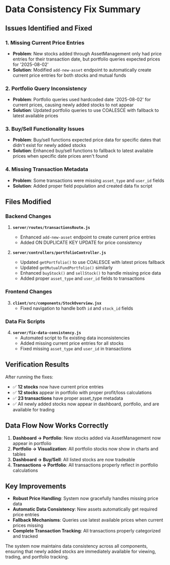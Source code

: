 # Data Consistency Fix Summary

## Issues Identified and Fixed

### 1. **Missing Current Price Entries**
- **Problem**: New stocks added through AssetManagement only had price entries for their transaction date, but portfolio queries expected prices for '2025-08-02'
- **Solution**: Modified `add-new-asset` endpoint to automatically create current price entries for both stocks and mutual funds

### 2. **Portfolio Query Inconsistency**
- **Problem**: Portfolio queries used hardcoded date '2025-08-02' for current prices, causing newly added stocks to not appear
- **Solution**: Updated portfolio queries to use COALESCE with fallback to latest available prices

### 3. **Buy/Sell Functionality Issues**
- **Problem**: Buy/sell functions expected price data for specific dates that didn't exist for newly added stocks
- **Solution**: Enhanced buy/sell functions to fallback to latest available prices when specific date prices aren't found

### 4. **Missing Transaction Metadata**
- **Problem**: Some transactions were missing `asset_type` and `user_id` fields
- **Solution**: Added proper field population and created data fix script

## Files Modified

### Backend Changes
1. **`server/routes/transactionsRoute.js`**
   - Enhanced `add-new-asset` endpoint to create current price entries
   - Added ON DUPLICATE KEY UPDATE for price consistency

2. **`server/controllers/portfolioController.js`**
   - Updated `getPortfolio()` to use COALESCE with latest prices fallback
   - Updated `getMutualFundPortfolio()` similarly
   - Enhanced `buyStock()` and `sellStock()` to handle missing price data
   - Added proper `asset_type` and `user_id` fields to transactions

### Frontend Changes
3. **`client/src/components/StockOverview.jsx`**
   - Fixed navigation to handle both `id` and `stock_id` fields

### Data Fix Scripts
4. **`server/fix-data-consistency.js`**
   - Automated script to fix existing data inconsistencies
   - Added missing current price entries for all stocks
   - Fixed missing `asset_type` and `user_id` in transactions

## Verification Results

After running the fixes:
- ✅ **12 stocks** now have current price entries
- ✅ **12 stocks** appear in portfolio with proper profit/loss calculations
- ✅ **23 transactions** have proper asset_type metadata
- ✅ All newly added stocks now appear in dashboard, portfolio, and are available for trading

## Data Flow Now Works Correctly

1. **Dashboard → Portfolio**: New stocks added via AssetManagement now appear in portfolio
2. **Portfolio → Visualization**: All portfolio stocks now show in charts and tables
3. **Dashboard → Buy/Sell**: All listed stocks are now tradeable
4. **Transactions → Portfolio**: All transactions properly reflect in portfolio calculations

## Key Improvements

- **Robust Price Handling**: System now gracefully handles missing price data
- **Automatic Data Consistency**: New assets automatically get required price entries
- **Fallback Mechanisms**: Queries use latest available prices when current prices missing
- **Complete Transaction Tracking**: All transactions properly categorized and tracked

The system now maintains data consistency across all components, ensuring that newly added stocks are immediately available for viewing, trading, and portfolio tracking.